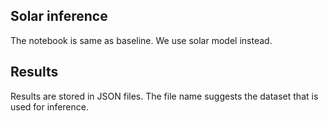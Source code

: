 ## Solar inference
The notebook is same as baseline. We use solar model instead.
## Results
Results are stored in JSON files. The file name suggests the dataset that is used for inference.